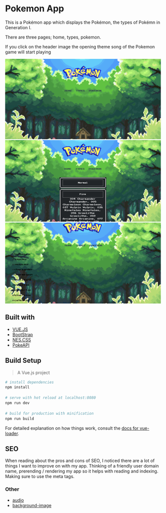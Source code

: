
# Pokemon App

This is a Pokémon app which displays the Pokémon, the types of Pokémn in Generation I.

There are three pages; home, types, pokemon.

If you click on the header image the opening theme song of the Pokemon game will start playing 


![Home page screenshot](https://github.com/meghanmullally/Pokedex/blob/master/vue-cli/public/home-screenshot.png?raw=true)
![Type page screenshot](https://github.com/meghanmullally/Pokedex/blob/master/vue-cli/public/types-screenshot.png?raw=true)
![Pokemon list page screenshot](https://github.com/meghanmullally/Pokedex/blob/master/vue-cli/public/pokemon-screenshot.png?raw=true)


## Built with 
- [VUE.JS](https://vuejs.org/)
- [BootStrap](https://getbootstrap.com/)
- [NES.CSS](https://nostalgic-css.github.io/NES.css/)
- [PokeAPI](https://pokeapi.co/)






## Build Setup
> A Vue.js project
``` bash
# install dependencies
npm install

# serve with hot reload at localhost:8080
npm run dev

# build for production with minification
npm run build
```

For detailed explanation on how things work, consult the [docs for vue-loader](http://vuejs.github.io/vue-loader).



## SEO

When reading about the pros and cons of SEO, I noticed there are a lot of things I want to improve on with my app. Thinking of a friendly user domain name, prerending / rendering my app so it helps with reading and indexing. Making sure to use the meta tags. 




### Other 
- [audio](https://downloads.khinsider.com/game-soundtracks/album/pokemon-gameboy-sound-collection)
- [background-image](https://wallpapercave.com/w/wp2513249)
